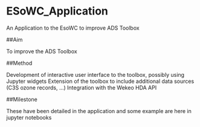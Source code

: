 # ESoWC_Application
An Application to the EsoWC to improve ADS Toolbox

##Aim

To improve the ADS Toolbox

##Method

Development of interactive user interface to the toolbox, possibly using Jupyter widgets
Extension of the toolbox to include additional data sources (C3S ozone records, ...)
Integration with the Wekeo HDA API

##Milestone 

These have been detailed in the application and some example are here in jupyter notebooks 


